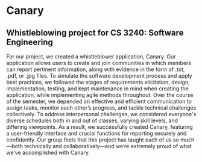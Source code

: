 # Canary
## Whistleblowing project for CS 3240: Software Engineering

For our project, we created a whistleblower application, Canary. Our application allows users to create and join communities in which members can report pertinent information, along with evidence in the form of .txt, .pdf, or .jpg files. To simulate the software development process and apply best practices, we followed the stages of requirements elicitation, design, implementation, testing, and kept maintenance in mind when creating the application, while implementing agile methods throughout. Over the course of the semester, we depended on effective and efficient communication to assign tasks, monitor each other’s progress, and tackle technical challenges collectively. To address interpersonal challenges, we considered everyone's diverse schedules both in and out of classes, varying skill levels, and differing viewpoints. As a result, we successfully created Canary, featuring a user-friendly interface and crucial functions for reporting securely and confidently. Our group feels that this project has taught each of us so much—both technically and collaboratively—and we’re extremely proud of what we’ve accomplished with Canary.

